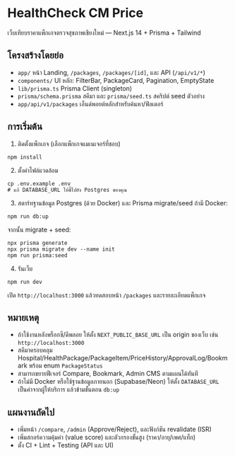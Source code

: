 # HealthCheck CM Price

เว็บเทียบราคาแพ็กเกจตรวจสุขภาพเชียงใหม่ — Next.js 14 + Prisma + Tailwind

## โครงสร้างโดยย่อ
- `app/` หน้า Landing, `/packages`, `/packages/[id]`, และ API (`/api/v1/*`)
- `components/` UI หลัก: FilterBar, PackageCard, Pagination, EmptyState
- `lib/prisma.ts` Prisma Client (singleton)
- `prisma/schema.prisma` สคีมา และ `prisma/seed.ts` สคริปต์ seed ตัวอย่าง
- `app/api/v1/packages` เอ็นด์พอยต์หลักสำหรับค้นหา/ฟิลเตอร์

## การเริ่มต้น
1) ติดตั้งแพ็กเกจ (เลือกแพ็กเกจแมเนเจอร์ที่ชอบ)
```
npm install
```

2) ตั้งค่าไฟล์แวดล้อม
```
cp .env.example .env
# แก้ DATABASE_URL ให้ชี้ไปยัง Postgres ของคุณ
```

3) สตาร์ทฐานข้อมูล Postgres (ด้วย Docker) และ Prisma migrate/seed
ถ้ามี Docker:
```
npm run db:up
```
จากนั้น migrate + seed:
```
npx prisma generate
npx prisma migrate dev --name init
npm run prisma:seed
```

4) รันเว็บ
```
npm run dev
```

เปิด `http://localhost:3000` แล้วทดสอบหน้า `/packages` และรายละเอียดแพ็กเกจ

## หมายเหตุ
- ถ้าใช้งานหลังพร็อกซี/ดีพลอย ให้ตั้ง `NEXT_PUBLIC_BASE_URL` เป็น origin ของเว็บ เช่น `http://localhost:3000`
- สคีมาครอบคลุม Hospital/HealthPackage/PackageItem/PriceHistory/ApprovalLog/Bookmark พร้อม enum `PackageStatus`
- สามารถขยายฟีเจอร์ Compare, Bookmark, Admin CMS ตามแผนได้ทันที
 - ถ้าไม่มี Docker หรือใช้ฐานข้อมูลภายนอก (Supabase/Neon) ให้ตั้ง `DATABASE_URL` เป็นค่าจากผู้ให้บริการ แล้วข้ามขั้นตอน `db:up`

## แผนงานถัดไป
- เพิ่มหน้า `/compare`, `/admin` (Approve/Reject), และฟังก์ชัน revalidate (ISR)
- เพิ่มสกอร์ความคุ้มค่า (value score) และตัวกรองขั้นสูง (ราคา/อายุ/เพศ/แท็ก)
- ตั้ง CI + Lint + Testing (API และ UI)
